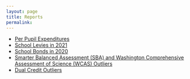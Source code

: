 ```yaml
---
layout: page
title: Reports
permalink:
---
```


- [Per Pupil Expenditures](report_expenditures)
- [School Levies in 2021](report_levies)
- [School Bonds in 2020](report_bonds)
- [Smarter Balanced Assessment (SBA) and Washington Comprehensive Assessment of Science (WCAS) Outliers](sba_outliers)
- [Dual Credit Outliers](report_dual_credit_outliers)

<!--
[4 Year Projected Budgets (2019-2020 through 2022-2023)](4_yr_f195_budgets)

[Examples Of Districts With Rapidly Increasing Spending (2012-2013 through 2018-2019)](districts_excessive_expenses)

[Highest Compensated School Superintendents](super_payouts)

[School Personnel Compensations](duty_title_compensation)
-->

